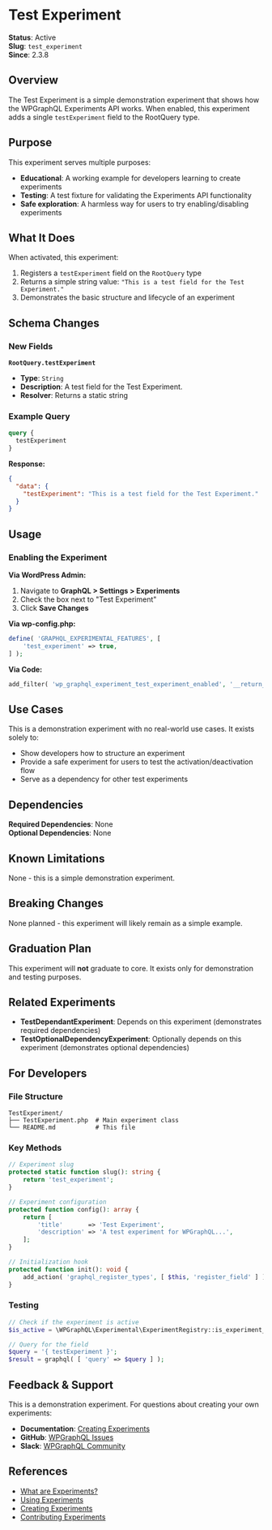 # Test Experiment

**Status**: Active  
**Slug**: `test_experiment`  
**Since**: 2.3.8

## Overview

The Test Experiment is a simple demonstration experiment that shows how the WPGraphQL Experiments API works. When enabled, this experiment adds a single `testExperiment` field to the RootQuery type.

## Purpose

This experiment serves multiple purposes:

- **Educational**: A working example for developers learning to create experiments
- **Testing**: A test fixture for validating the Experiments API functionality
- **Safe exploration**: A harmless way for users to try enabling/disabling experiments

## What It Does

When activated, this experiment:

1. Registers a `testExperiment` field on the `RootQuery` type
2. Returns a simple string value: `"This is a test field for the Test Experiment."`
3. Demonstrates the basic structure and lifecycle of an experiment

## Schema Changes

### New Fields

**`RootQuery.testExperiment`**
- **Type**: `String`
- **Description**: A test field for the Test Experiment.
- **Resolver**: Returns a static string

### Example Query

```graphql
query {
  testExperiment
}
```

**Response:**
```json
{
  "data": {
    "testExperiment": "This is a test field for the Test Experiment."
  }
}
```

## Usage

### Enabling the Experiment

**Via WordPress Admin:**
1. Navigate to **GraphQL > Settings > Experiments**
2. Check the box next to "Test Experiment"
3. Click **Save Changes**

**Via wp-config.php:**
```php
define( 'GRAPHQL_EXPERIMENTAL_FEATURES', [
    'test_experiment' => true,
] );
```

**Via Code:**
```php
add_filter( 'wp_graphql_experiment_test_experiment_enabled', '__return_true' );
```

## Use Cases

This is a demonstration experiment with no real-world use cases. It exists solely to:

- Show developers how to structure an experiment
- Provide a safe experiment for users to test the activation/deactivation flow
- Serve as a dependency for other test experiments

## Dependencies

**Required Dependencies**: None  
**Optional Dependencies**: None

## Known Limitations

None - this is a simple demonstration experiment.

## Breaking Changes

None planned - this experiment will likely remain as a simple example.

## Graduation Plan

This experiment will **not** graduate to core. It exists only for demonstration and testing purposes.

## Related Experiments

- **TestDependantExperiment**: Depends on this experiment (demonstrates required dependencies)
- **TestOptionalDependencyExperiment**: Optionally depends on this experiment (demonstrates optional dependencies)

## For Developers

### File Structure

```
TestExperiment/
├── TestExperiment.php  # Main experiment class
└── README.md           # This file
```

### Key Methods

```php
// Experiment slug
protected static function slug(): string {
    return 'test_experiment';
}

// Experiment configuration
protected function config(): array {
    return [
        'title'       => 'Test Experiment',
        'description' => 'A test experiment for WPGraphQL...',
    ];
}

// Initialization hook
protected function init(): void {
    add_action( 'graphql_register_types', [ $this, 'register_field' ] );
}
```

### Testing

```php
// Check if the experiment is active
$is_active = \WPGraphQL\Experimental\ExperimentRegistry::is_experiment_active( 'test_experiment' );

// Query for the field
$query = '{ testExperiment }';
$result = graphql( [ 'query' => $query ] );
```

## Feedback & Support

This is a demonstration experiment. For questions about creating your own experiments:

- **Documentation**: [Creating Experiments](/docs/experiments-creating.md)
- **GitHub**: [WPGraphQL Issues](https://github.com/wp-graphql/wp-graphql/issues)
- **Slack**: [WPGraphQL Community](https://wpgraphql.com/community)

## References

- [What are Experiments?](/docs/experiments.md)
- [Using Experiments](/docs/experiments-using.md)
- [Creating Experiments](/docs/experiments-creating.md)
- [Contributing Experiments](/docs/experiments-contributing.md)

